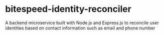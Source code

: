 # bitespeed-identity-reconciler
A backend microservice built with Node.js and Express.js to reconcile user identities based on contact information such as email and phone number
